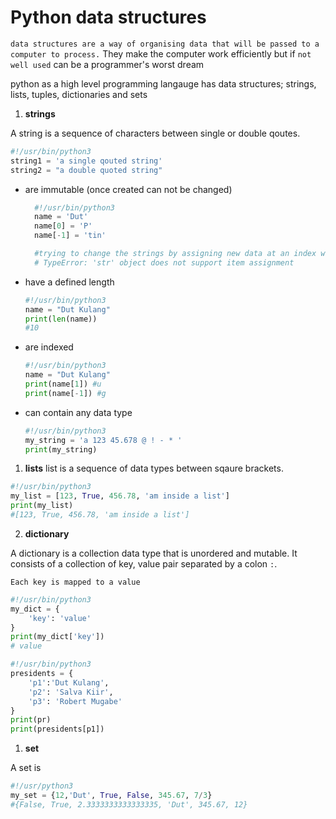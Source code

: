 # Python data structures

`data structures are a way of organising data that will be passed to a computer to process.` They make the computer work efficiently but if `not well used` can be a programmer's worst dream

python as a high level programming langauge has data structures; strings, lists, tuples, dictionaries and sets

1. **strings**

A string is a sequence of characters between single or double qoutes.

```py
#!/usr/bin/python3
string1 = 'a single qouted string'
string2 = "a double quoted string"
```
- are immutable (once created can not be changed)
  ```py
    #!/usr/bin/python3
    name = 'Dut'
    name[0] = 'P'
    name[-1] = 'tin'

    #trying to change the strings by assigning new data at an index will cause an error 
    # TypeError: 'str' object does not support item assignment
    ```
- have a defined length
     ```py
    #!/usr/bin/python3
    name = "Dut Kulang"
    print(len(name))
    #10
    ```
- are indexed
    ```py
    #!/usr/bin/python3
    name = "Dut Kulang"
    print(name[1]) #u
    print(name[-1]) #g
    ```
- can contain any data type
    ```py
    #!/usr/bin/python3
    my_string = 'a 123 45.678 @ ! - * '
    print(my_string)
 
    ```

1. **lists**
list is a sequence of data types between sqaure brackets.
```py
#!/usr/bin/python3
my_list = [123, True, 456.78, 'am inside a list']
print(my_list)
#[123, True, 456.78, 'am inside a list']
```

2. **dictionary**

A dictionary is a collection data type that is unordered and mutable. It consists of a collection of key, value pair separated by a colon `:`.

`Each key is mapped to a value`

```py
#!/usr/bin/python3
my_dict = {
    'key': 'value'
}
print(my_dict['key'])
# value
```

```py
#!/usr/bin/python3
presidents = {
    'p1':'Dut Kulang',
    'p2': 'Salva Kiir',
    'p3': 'Robert Mugabe'
}
print(pr)
print(presidents[p1])

```

1. **set**

A set is 

```py
#!/usr/python3
my_set = {12,'Dut', True, False, 345.67, 7/3}
#{False, True, 2.3333333333333335, 'Dut', 345.67, 12}
```
